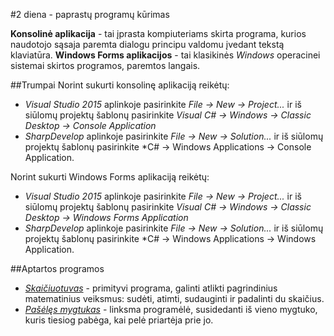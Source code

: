 ﻿#2 diena - paprastų programų kūrimas

**Konsolinė aplikacija** - tai įprasta kompiuteriams skirta programa, kurios naudotojo sąsaja paremta dialogu principu valdomu įvedant tekstą klaviatūra.
**Windows Forms aplikacijos** - tai klasikinės *Windows* operacinei sistemai skirtos programos, paremtos langais.

##Trumpai
Norint sukurti konsolinę aplikaciją reikėtų:
- *Visual Studio 2015* aplinkoje pasirinkite *File -> New -> Project...* ir iš siūlomų projektų šablonų pasirinkite *Visual C# -> Windows -> Classic Desktop -> Console Application*
- *SharpDevelop* aplinkoje pasirinkite *File -> New -> Solution...* ir iš siūlomų projektų šablonų pasirinkite *C# -> Windows Applications -> Console Application.

Norint sukurti Windows Forms aplikaciją reikėtų:
- *Visual Studio 2015* aplinkoje pasirinkite *File -> New -> Project...* ir iš siūlomų projektų šablonų pasirinkite *Visual C# -> Windows -> Classic Desktop -> Windows Forms Application*
- *SharpDevelop* aplinkoje pasirinkite *File -> New -> Solution...* ir iš siūlomų projektų šablonų pasirinkite *C# -> Windows Applications -> Windows Application.

##Aptartos programos
- *[Skaičiuotuvas](https://github.com/niku-live/jpvs2016/tree/master/Day2/Calculator)* - primityvi programa, galinti atlikti pagrindinius matematinius veiksmus: sudėti, atimti, sudauginti ir padalinti du skaičius.
- *[Pašėlęs mygtukas](https://github.com/niku-live/jpvs2016/tree/master/Day2/CrazyButton)* - linksma programėlė, susidedanti iš vieno mygtuko, kuris tiesiog pabėga, kai pelė priartėja prie jo.

 
